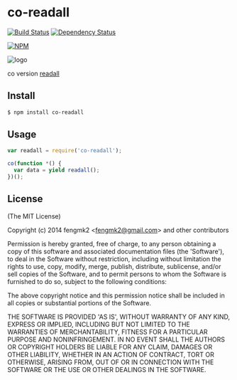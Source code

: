 co-readall
=======

[![Build Status](https://secure.travis-ci.org/fengmk2/co-readall.png)](http://travis-ci.org/fengmk2/co-readall) [![Dependency Status](https://gemnasium.com/fengmk2/co-readall.png)](https://gemnasium.com/fengmk2/co-readall)

[![NPM](https://nodei.co/npm/co-readall.png?downloads=true&stars=true)](https://nodei.co/npm/co-readall/)

![logo](https://raw.github.com/fengmk2/co-readall/master/logo.png)

co version [readall](https://github.com/fengmk2/readall)

## Install

```bash
$ npm install co-readall
```

## Usage

```js
var readall = require('co-readall');

co(function *() {
  var data = yield readall();
})();
```

## License

(The MIT License)

Copyright (c) 2014 fengmk2 &lt;fengmk2@gmail.com&gt; and other contributors

Permission is hereby granted, free of charge, to any person obtaining
a copy of this software and associated documentation files (the
'Software'), to deal in the Software without restriction, including
without limitation the rights to use, copy, modify, merge, publish,
distribute, sublicense, and/or sell copies of the Software, and to
permit persons to whom the Software is furnished to do so, subject to
the following conditions:

The above copyright notice and this permission notice shall be
included in all copies or substantial portions of the Software.

THE SOFTWARE IS PROVIDED 'AS IS', WITHOUT WARRANTY OF ANY KIND,
EXPRESS OR IMPLIED, INCLUDING BUT NOT LIMITED TO THE WARRANTIES OF
MERCHANTABILITY, FITNESS FOR A PARTICULAR PURPOSE AND NONINFRINGEMENT.
IN NO EVENT SHALL THE AUTHORS OR COPYRIGHT HOLDERS BE LIABLE FOR ANY
CLAIM, DAMAGES OR OTHER LIABILITY, WHETHER IN AN ACTION OF CONTRACT,
TORT OR OTHERWISE, ARISING FROM, OUT OF OR IN CONNECTION WITH THE
SOFTWARE OR THE USE OR OTHER DEALINGS IN THE SOFTWARE.
